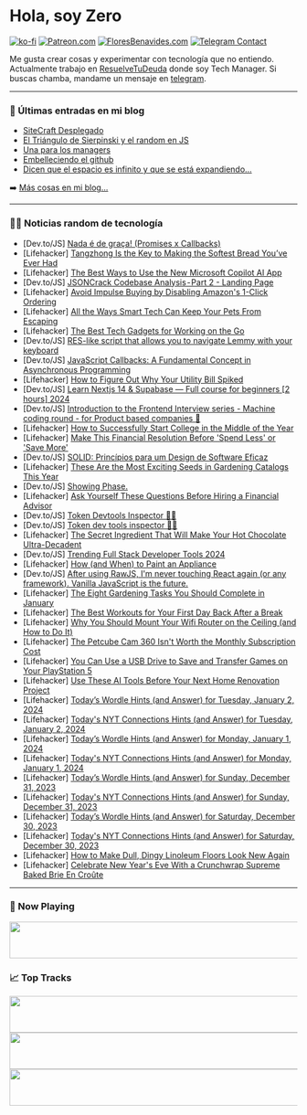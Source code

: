 # Hola, soy Zero

[![ko-fi](https://ko-fi.com/img/githubbutton_sm.svg)](https://ko-fi.com/J3J4N0LUK)
[![Patreon.com](https://img.shields.io/endpoint.svg?url=https%3A%2F%2Fshieldsio-patreon.vercel.app%2Fapi%3Fusername%3Dzerodragon%26type%3Dpatrons&style=for-the-badge)](https://patreon.com/zerodragon)
[![FloresBenavides.com](https://img.shields.io/website?down_message=oops&label=MiBlog&style=for-the-badge&up_message=online&url=https%3A%2F%2Ffloresbenavides.com)](https://floresbenavides.com)
[![Telegram Contact](https://img.shields.io/badge/escr%C3%ADbeme-ZeroDragon-%2326A5E4?style=for-the-badge&logo=telegram)](https://t.me/zerodragon)

Me gusta crear cosas y experimentar con tecnología que no entiendo.
Actualmente trabajo en [ResuelveTuDeuda](http://github.com/resuelve) donde soy Tech Manager.
Si buscas chamba, mandame un mensaje en [telegram](https://t.me/zerodragon).

---

### 📕 Últimas entradas en mi blog
<!-- BLOG-POST-LIST:START -->
- [SiteCraft Desplegado](https://floresbenavides.com/sitecraft-desplegado/)
- [El Triángulo de Sierpinski y el random en JS](https://floresbenavides.com/el-triangulo-de-sierpinski-y-el-random-en-js/)
- [Una para los managers](https://floresbenavides.com/una-para-los-managers/)
- [Embelleciendo el github](https://floresbenavides.com/embelleciendo-el-github/)
- [Dicen que el espacio es infinito y que se está expandiendo…](https://floresbenavides.com/dicen-que-el-espacio-es-infinito-y-que-se-esta-expandiendo/)
<!-- BLOG-POST-LIST:END -->

➡️ [Más cosas en mi blog...](https://floresbenavides.com)

---

### 👨‍💻 Noticias random de tecnología
<!-- TECH-POSTS:START -->
- [Dev.to/JS] [Nada é de graça! &lpar;Promises x Callbacks&rpar;](https://dev.to/teteo/nada-e-de-graca-promises-x-callbacks-5c6c)
- [Lifehacker] [Tangzhong Is the Key to Making the Softest Bread You’ve Ever Had](https://lifehacker.com/food-drink/how-to-make-bread-with-tangzhong)
- [Lifehacker] [The Best Ways to Use the New Microsoft Copilot AI App](https://lifehacker.com/tech/microsoft-copilot-ai-app-android-uses)
- [Dev.to/JS] [JSONCrack Codebase Analysis - Part 2 - Landing Page](https://dev.to/tthroo/jsoncrack-codebase-analysis-part-2-landing-page-j2d)
- [Lifehacker] [Avoid Impulse Buying by Disabling Amazon&#39;s 1-Click Ordering](https://lifehacker.com/avoid-impulse-buying-by-disabling-amazons-1-click-order-1845257810)
- [Lifehacker] [All the Ways Smart Tech Can Keep Your Pets From Escaping](https://lifehacker.com/tech/how-smart-tech-can-help-keep-pets-from-escaping)
- [Lifehacker] [The Best Tech Gadgets for Working on the Go](https://lifehacker.com/the-best-tech-gadgets-for-working-on-the-go-1850674553)
- [Dev.to/JS] [RES-like script that allows you to navigate Lemmy with your keyboard](https://dev.to/vmavromatis/res-like-script-that-allows-you-to-navigate-lemmy-with-your-keyboard-18da)
- [Dev.to/JS] [JavaScript Callbacks: A Fundamental Concept in Asynchronous Programming](https://dev.to/elaoqby/javascript-callbacks-a-fundamental-concept-in-asynchronous-programming-2pg)
- [Lifehacker] [How to Figure Out Why Your Utility Bill Spiked](https://lifehacker.com/money/why-is-my-utility-bill-higher)
- [Dev.to/JS] [Learn Nextjs 14 &amp; Supabase — Full course for beginners [2 hours] 2024](https://dev.to/guillaumeduhan/learn-nextjs-14-supabase-full-course-for-beginners-2-hours-2024-po1)
- [Dev.to/JS] [Introduction to the Frontend Interview series - Machine coding round - for Product based companies 🚀](https://dev.to/maitrish/introduction-to-the-frontend-interview-series-machine-coding-round-for-product-based-companies-3ii3)
- [Lifehacker] [How to Successfully Start College in the Middle of the Year](https://lifehacker.com/family/how-to-successfully-start-college-in-the-spring-semester)
- [Lifehacker] [Make This Financial Resolution Before &#39;Spend Less&#39; or &#39;Save More&#39;](https://lifehacker.com/money/make-this-financial-resolution)
- [Dev.to/JS] [SOLID: Princípios para um Design de Software Eficaz](https://dev.to/vitorrios1001/solid-principios-para-um-design-de-software-eficaz-19c9)
- [Lifehacker] [These Are the Most Exciting Seeds in Gardening Catalogs This Year](https://lifehacker.com/home/best-catalog-seeds-this-year)
- [Dev.to/JS] [Showing Phase.](https://dev.to/wormondeck/showing-phase-1i01)
- [Lifehacker] [Ask Yourself These Questions Before Hiring a Financial Advisor](https://lifehacker.com/money/ask-these-questions-before-hiring-a-financial-advisor)
- [Dev.to/JS] [Token Devtools Inspector 👀🔑](https://dev.to/guuri11/token-devtools-inspector-4al7)
- [Dev.to/JS] [Token dev tools inspector 🔑👀](https://dev.to/guuri11/token-dev-tools-inspector-218)
- [Lifehacker] [The Secret Ingredient That Will Make Your Hot Chocolate Ultra-Decadent](https://lifehacker.com/food-drink/thicken-hot-chocolate-with-cornstarch)
- [Dev.to/JS] [Trending Full Stack Developer Tools 2024](https://dev.to/farhadi/trending-full-stack-developer-tools-2024-55lk)
- [Lifehacker] [How &lpar;and When&rpar; to Paint an Appliance](https://lifehacker.com/home/how-to-paint-appliances)
- [Dev.to/JS] [After using RawJS, I&#39;m never touching React again &lpar;or any framework&rpar;. Vanilla JavaScript is the future.](https://dev.to/paulgordon/after-using-rawjs-im-never-touching-react-again-or-any-framework-vanilla-javascript-is-the-future-3ac1)
- [Lifehacker] [The Eight Gardening Tasks You Should Complete in January](https://lifehacker.com/home/january-gardening-tasks)
- [Lifehacker] [The Best Workouts for Your First Day Back After a Break](https://lifehacker.com/the-best-workouts-for-your-first-day-back-after-a-break-1790629478)
- [Lifehacker] [Why You Should Mount Your Wifi Router on the Ceiling &lpar;and How to Do It&rpar;](https://lifehacker.com/tech/how-to-mount-your-wifi-router-on-the-ceiling)
- [Lifehacker] [The Petcube Cam 360 Isn&#39;t Worth the Monthly Subscription Cost](https://lifehacker.com/tech/petcube-cam-360-review)
- [Lifehacker] [You Can Use a USB Drive to Save and Transfer Games on Your PlayStation 5](https://lifehacker.com/tech/transfer-sony-playstation-games-to-usb-drive)
- [Lifehacker] [Use These AI Tools Before Your Next Home Renovation Project](https://lifehacker.com/home/ai-home-renovation-project)
- [Lifehacker] [Today’s Wordle Hints &lpar;and Answer&rpar; for Tuesday, January 2, 2024](https://lifehacker.com/entertainment/wordle-answer-today-january-2-2024)
- [Lifehacker] [Today&#39;s NYT Connections Hints &lpar;and Answer&rpar; for Tuesday, January 2, 2024](https://lifehacker.com/entertainment/nyt-connections-answer-today-january-2-2024)
- [Lifehacker] [Today’s Wordle Hints &lpar;and Answer&rpar; for Monday, January 1, 2024](https://lifehacker.com/entertainment/wordle-answer-today-january-1-2024)
- [Lifehacker] [Today&#39;s NYT Connections Hints &lpar;and Answer&rpar; for Monday, January 1, 2024](https://lifehacker.com/entertainment/nyt-connections-answer-today-january-1-2024)
- [Lifehacker] [Today’s Wordle Hints &lpar;and Answer&rpar; for Sunday, December 31, 2023](https://lifehacker.com/entertainment/wordle-answer-today-december-31-2023)
- [Lifehacker] [Today&#39;s NYT Connections Hints &lpar;and Answer&rpar; for Sunday, December 31, 2023](https://lifehacker.com/entertainment/nyt-connections-answer-today-december-31-2023)
- [Lifehacker] [Today’s Wordle Hints &lpar;and Answer&rpar; for Saturday, December 30, 2023](https://lifehacker.com/entertainment/wordle-answer-today-december-30-2023)
- [Lifehacker] [Today&#39;s NYT Connections Hints &lpar;and Answer&rpar; for Saturday, December 30, 2023](https://lifehacker.com/entertainment/nyt-connections-answer-today-december-30-2023)
- [Lifehacker] [How to Make Dull, Dingy Linoleum Floors Look New Again](https://lifehacker.com/home/how-to-restore-linoleum-floors)
- [Lifehacker] [Celebrate New Year&#39;s Eve With a Crunchwrap Supreme Baked Brie En Croûte](https://lifehacker.com/food-drink/crunchwrap-supreme-baked-brie-en-croute-recipe)<!-- TECH-POSTS:END -->

---

### 🎵 Now Playing
<a href="https://spotify-now-playing-dun.vercel.app/now-playing?open"><img src="https://spotify-now-playing-dun.vercel.app/now-playing" width="540" height="64"></a>

### 📈 Top Tracks
<a href="https://spotify-now-playing-dun.vercel.app/top-tracks?i=1&open"><img src="https://spotify-now-playing-dun.vercel.app/top-tracks?i=1" width="540" height="64"></a>
<a href="https://spotify-now-playing-dun.vercel.app/top-tracks?i=2&open"><img src="https://spotify-now-playing-dun.vercel.app/top-tracks?i=2" width="540" height="64"></a>
<a href="https://spotify-now-playing-dun.vercel.app/top-tracks?i=3&open"><img src="https://spotify-now-playing-dun.vercel.app/top-tracks?i=3" width="540" height="64"></a>
